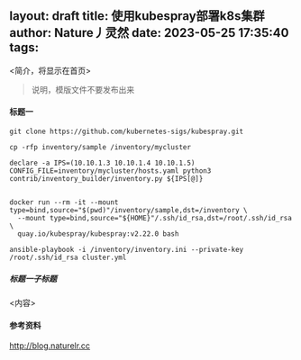 layout: draft
title: 使用kubespray部署k8s集群
author: Nature丿灵然
date: 2023-05-25 17:35:40
tags:
---
<简介，将显示在首页>

<!--more-->

> 说明，模版文件不要发布出来

#### 标题一

```shell
git clone https://github.com/kubernetes-sigs/kubespray.git
```

```shell
cp -rfp inventory/sample /inventory/mycluster

declare -a IPS=(10.10.1.3 10.10.1.4 10.10.1.5)
CONFIG_FILE=inventory/mycluster/hosts.yaml python3 contrib/inventory_builder/inventory.py ${IPS[@]}


docker run --rm -it --mount type=bind,source="$(pwd)"/inventory/sample,dst=/inventory \
  --mount type=bind,source="${HOME}"/.ssh/id_rsa,dst=/root/.ssh/id_rsa \
  quay.io/kubespray/kubespray:v2.22.0 bash

ansible-playbook -i /inventory/inventory.ini --private-key /root/.ssh/id_rsa cluster.yml
```


##### 标题一子标题

<内容>

#### 参考资料

<http://blog.naturelr.cc>